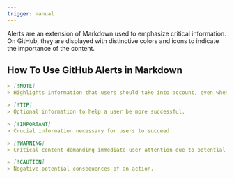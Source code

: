 ```yaml
---
trigger: manual
---
```


Alerts are an extension of Markdown used to emphasize critical information. On GitHub, they are displayed with distinctive colors and icons to indicate the importance of the content.

## How To Use GitHub Alerts in Markdown

```markdown
> [!NOTE]  
> Highlights information that users should take into account, even when skimming.
```

```markdown
> [!TIP]
> Optional information to help a user be more successful.
```

```markdown
> [!IMPORTANT]  
> Crucial information necessary for users to succeed.
```

```markdown
> [!WARNING]  
> Critical content demanding immediate user attention due to potential risks.
```

```markdown
> [!CAUTION]
> Negative potential consequences of an action.
```
